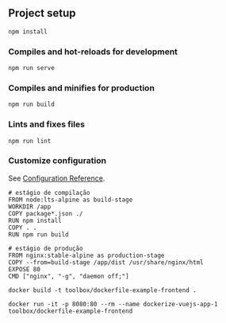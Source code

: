 # 

## Project setup
```
npm install
```

### Compiles and hot-reloads for development
```
npm run serve
```

### Compiles and minifies for production
```
npm run build
```

### Lints and fixes files
```
npm run lint
```

### Customize configuration
See [Configuration Reference](https://cli.vuejs.org/config/).

```
# estágio de compilação
FROM node:lts-alpine as build-stage
WORKDIR /app
COPY package*.json ./
RUN npm install
COPY . .
RUN npm run build

# estágio de produção
FROM nginx:stable-alpine as production-stage
COPY --from=build-stage /app/dist /usr/share/nginx/html
EXPOSE 80
CMD ["nginx", "-g", "daemon off;"]
```

```
docker build -t toolbox/dockerfile-example-frontend .
```

```
docker run -it -p 8080:80 --rm --name dockerize-vuejs-app-1 toolbox/dockerfile-example-frontend
```
